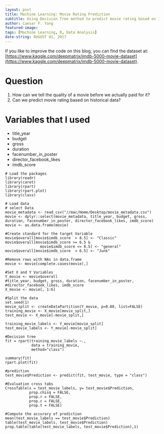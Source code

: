 ```yaml
---
layout: post
title: Machine Learning: Movie Rating Prediction
subtitle: Using Decision Tree method to predict movie rating based on IMDB dataset from kaggle. 
author: Caesar F. Yang
featured-image: 
tags: [Machine Learning, R, Data Analysis]
date-string: AUGUST 01, 2017
---
```


If you like to improve the code on this blog, you can find the dataset at: 
[https://www.kaggle.com/deepmatrix/imdb-5000-movie-dataset](https://www.kaggle.com/deepmatrix/imdb-5000-movie-dataset).

# Question

1. How can we tell the quality of a movie before we actually paid for it? 
2. Can we predict movie rating based on historical data?

# Variables that I used

* title_year
* budget
* gross
* duration
* facenumber_in_poster
* director_facebook_likes
* imdb_score


```{r}
# Load the packages
library(readr)
library(caret)
library(rpart)
library(rpart.plot)
library(class)
```

```{r}
# Load data
# select Data
movie_metadata <- read_csv("//mac/Home/Desktop/movie_metadata.csv")
movie <- dplyr::select(movie_metadata, title_year, budget, gross, duration, facenumber_in_poster, director_facebook_likes, imdb_score)
movie <- as.data.frame(movie)
```

```{r}
#Create standard for the target Variable
movie$overall[movie$imdb_score  > 8.5] <- "Classic"
movie$overall[movie$imdb_score >= 6.5 &
                movie$imdb_score <= 8.5] <- "general"
movie$overall[movie$imdb_score  < 6.5] <- "Junk"
```

```{r}
#Remove rows with NAs in data.frame
movie <- movie[complete.cases(movie),]
```

```{r}
#Set X and Y Variables
Y_movie <- movie$overall
#title_year, budget, gross, duration, facenumber_in_poster, 
#director_facebook_likes, imdb_score
X_movie <- movie[, 1:6]
```

```{r}
#Split the data
set.seed(1)
movie_split <- createDataPartition(Y_movie, p=0.80, list=FALSE)
training_movie <- X_movie[movie_split,]
test_movie <- X_movie[-movie_split,]

training_movie_labels <- Y_movie[movie_split]
test_movie_labels <- Y_movie[-movie_split]
```

```{r}
#Decision tree
fit = rpart(training_movie_labels ~., 
            data = training_movie, 
            method="class")

summary(fit)
rpart.plot(fit)
```

```{r}
#prediction
test_movie$Prediction <- predict(fit, test_movie, type = "class")
```

```{r}
#Evaluation cross tabs
CrossTable(x = test_movie_labels, y= test_movie$Prediction,
           prop.chisq = FALSE,
           prop.r = FALSE,
           prop.c = FALSE,
           prop.t = FALSE)
```

```{r}
#Compute the accurary of prediction
mean(test_movie_labels == test_movie$Prediction)
table(test_movie_labels, test_movie$Prediction)
prop.table(table(test_movie_labels, test_movie$Prediction),1)
```


